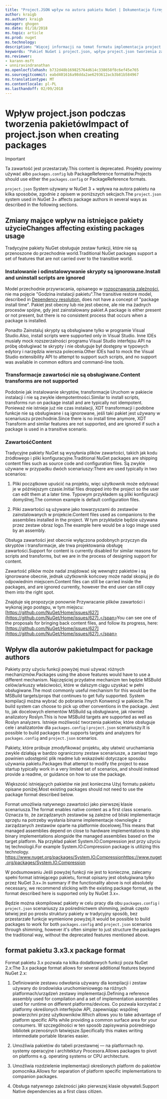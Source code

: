 ```yaml
---
title: "Project.JSON wpływ na autora pakietu NuGet | Dokumentacja firmy Microsoft"
author: kraigb
ms.author: kraigb
manager: ghogen
ms.date: 01/18/2018
ms.topic: article
ms.prod: nuget
ms.technology: 
description: "Więcej informacji na temat formatu implementacja project.json w NuGet 3.x wpływa na autora pakietu, takich jak nieobsługiwane funkcje zawartości i pakietu."
keywords: "Pakiet NuGet i project.json, wpływ project.json tworzenia zagadnienia, funkcje project.json"
ms.reviewer:
- karann-msft
- unniravindranathan
ms.openlocfilehash: b732d48b169825764d614c338658f8c6ef45e765
ms.sourcegitcommit: eabd401616a98dda2ae6293612acb3b81b584967
ms.translationtype: MT
ms.contentlocale: pl-PL
ms.lasthandoff: 02/09/2018
---
```

# <a name="impact-of-projectjson-when-creating-packages"></a><span data-ttu-id="eff91-104">Wpływ project.json podczas tworzenia pakietów</span><span class="sxs-lookup"><span data-stu-id="eff91-104">Impact of project.json when creating packages</span></span>

> [!Important]
> <span data-ttu-id="eff91-105">Ta zawartość jest przestarzały.</span><span class="sxs-lookup"><span data-stu-id="eff91-105">This content is deprecated.</span></span> <span data-ttu-id="eff91-106">Projekty powinny używać albo `packages.config` lub PackageReference formatów.</span><span class="sxs-lookup"><span data-stu-id="eff91-106">Projects should use either the `packages.config` or PackageReference formats.</span></span>

<span data-ttu-id="eff91-107">`project.json` System używany w NuGet 3 + wpływa na autora pakietu na kilka sposobów, zgodnie z opisem w poniższych sekcjach.</span><span class="sxs-lookup"><span data-stu-id="eff91-107">The `project.json` system used in NuGet 3+ affects package authors in several ways as described in the following sections.</span></span>

## <a name="changes-affecting-existing-packages-usage"></a><span data-ttu-id="eff91-108">Zmiany mające wpływ na istniejące pakiety użycie</span><span class="sxs-lookup"><span data-stu-id="eff91-108">Changes affecting existing packages usage</span></span>

<span data-ttu-id="eff91-109">Tradycyjne pakiety NuGet obsługuje zestaw funkcji, które nie są przenoszone do przechodnie world.</span><span class="sxs-lookup"><span data-stu-id="eff91-109">Traditional NuGet packages support a set of features that are not carried over to the transitive world.</span></span>

### <a name="install-and-uninstall-scripts-are-ignored"></a><span data-ttu-id="eff91-110">Instalowanie i odinstalowywanie skrypty są ignorowane.</span><span class="sxs-lookup"><span data-stu-id="eff91-110">Install and uninstall scripts are ignored</span></span>

<span data-ttu-id="eff91-111">Model przechodnie przywracania, opisanego w [rozpoznawania zależności](../consume-packages/dependency-resolution.md#dependency-resolution-with-packagereference), nie ma pojęcie "Godzina instalacji pakietu".</span><span class="sxs-lookup"><span data-stu-id="eff91-111">The transitive restore model, described in [Dependency resolution](../consume-packages/dependency-resolution.md#dependency-resolution-with-packagereference), does not have a concept of "package install time".</span></span> <span data-ttu-id="eff91-112">Pakiet jest obecny lub nie jest obecne, ale nie ma żadnych procesów spójne, gdy jest zainstalowany pakiet.</span><span class="sxs-lookup"><span data-stu-id="eff91-112">A package is either present or not present, but there is no consistent process that occurs when a package is installed.</span></span>

<span data-ttu-id="eff91-113">Ponadto Zainstaluj skrypty są obsługiwane tylko w programie Visual Studio.</span><span class="sxs-lookup"><span data-stu-id="eff91-113">Also, install scripts were supported only in Visual Studio.</span></span> <span data-ttu-id="eff91-114">Inne IDEs musiały mock rozszerzalności programu Visual Studio interfejsu API na próbę obsługiwać te skrypty i nie obsługuje był dostępny w typowych edytory i narzędzia wiersza polecenia.</span><span class="sxs-lookup"><span data-stu-id="eff91-114">Other IDEs had to mock the Visual Studio extensibility API to attempt to support such scripts, and no support was available in common editors and command-line tools.</span></span>

### <a name="content-transforms-are-not-supported"></a><span data-ttu-id="eff91-115">Transformacje zawartości nie są obsługiwane.</span><span class="sxs-lookup"><span data-stu-id="eff91-115">Content transforms are not supported</span></span>

<span data-ttu-id="eff91-116">Podobnie jak instalowanie skryptów, transformacje Uruchom w pakiecie instalacji i nie są zwykle idempotentności.</span><span class="sxs-lookup"><span data-stu-id="eff91-116">Similar to install scripts, transforms run on package install and are typically not idempotent.</span></span> <span data-ttu-id="eff91-117">Ponieważ nie istnieje już nie czas instalacji, XDT transformacji i podobne funkcje nie są obsługiwane i są ignorowane, jeśli taki pakiet jest używany w scenariuszu przechodnie.</span><span class="sxs-lookup"><span data-stu-id="eff91-117">Since there is no install time anymore, XDT Transform and similar features are not supported, and are ignored if such a package is used in a transitive scenario.</span></span>

### <a name="content"></a><span data-ttu-id="eff91-118">Zawartość</span><span class="sxs-lookup"><span data-stu-id="eff91-118">Content</span></span>

<span data-ttu-id="eff91-119">Tradycyjne pakiety NuGet są wysyłania plików zawartości, takich jak kodu źródłowego i pliki konfiguracyjne.</span><span class="sxs-lookup"><span data-stu-id="eff91-119">Traditional NuGet packages are shipping content files such as source code and configuration files.</span></span> <span data-ttu-id="eff91-120">Są zwykle używane w przypadku dwóch scenariuszy:</span><span class="sxs-lookup"><span data-stu-id="eff91-120">There are used typically in two scenarios:</span></span>

1. <span data-ttu-id="eff91-121">Pliki początkowe upuścić na projektu, więc użytkownik może edytować je w późniejszym czasie.</span><span class="sxs-lookup"><span data-stu-id="eff91-121">Initial files dropped into the project so the user can edit them at a later time.</span></span> <span data-ttu-id="eff91-122">Typowym przykładem są pliki konfiguracji domyślnej.</span><span class="sxs-lookup"><span data-stu-id="eff91-122">The common example is default configuration files.</span></span>

1. <span data-ttu-id="eff91-123">Pliki zawartości są używane jako towarzyszami do zestawów zainstalowanych w projekcie.</span><span class="sxs-lookup"><span data-stu-id="eff91-123">Content files used as companions to the assemblies installed in the project.</span></span> <span data-ttu-id="eff91-124">W tym przykładzie będzie używana przez zestaw obraz logo.</span><span class="sxs-lookup"><span data-stu-id="eff91-124">The example here would be a logo image used by an assembly.</span></span>

<span data-ttu-id="eff91-125">Obsługa zawartości jest obecnie wyłączona podobnych przyczyn dla skryptów i transformacje, ale trwa projektowania obsługę zawartości.</span><span class="sxs-lookup"><span data-stu-id="eff91-125">Support for content is currently disabled for similar reasons for scripts and transforms, but we are in the process of designing support for content.</span></span>

<span data-ttu-id="eff91-126">Zawartość plików może nadal znajdować się wewnątrz pakietów i są ignorowane obecnie, jednak użytkownik końcowy może nadal skopiuj je do odpowiednim miejscem.</span><span class="sxs-lookup"><span data-stu-id="eff91-126">Content files can still be carried inside the packages, and are ignored currently, however the end user can still copy them into the right spot.</span></span>

<span data-ttu-id="eff91-127">Znajduje się propozycje ponownie Przywracanie plików zawartości i wykonaj jego postępu, w tym miejscu: [https://github.com/NuGet/Home/issues/627](https://github.com/NuGet/Home/issues/627).</span><span class="sxs-lookup"><span data-stu-id="eff91-127">You can see one of the proposals for bringing back content files, and follow its progress, here: [https://github.com/NuGet/Home/issues/627](https://github.com/NuGet/Home/issues/627).</span></span>

## <a name="impact-for-package-authors"></a><span data-ttu-id="eff91-128">Wpływ dla autorów pakietu</span><span class="sxs-lookup"><span data-stu-id="eff91-128">Impact for package authors</span></span>

<span data-ttu-id="eff91-129">Pakiety przy użyciu funkcji powyżej musi używać różnych mechanizmów.</span><span class="sxs-lookup"><span data-stu-id="eff91-129">Packages using the above features would have to use a different mechanism.</span></span> <span data-ttu-id="eff91-130">Najczęściej przydatne mechanizm ten będzie MSBuild celów/arkuszy właściwości, które w dalszym ciągu uzyskać w pełni obsługiwane.</span><span class="sxs-lookup"><span data-stu-id="eff91-130">The most commonly useful mechanism for this would be the MSBuild targets/props that continues to get fully supported.</span></span> <span data-ttu-id="eff91-131">System kompilacji można wybrać do pobrania innych Konwencji w pakiecie.</span><span class="sxs-lookup"><span data-stu-id="eff91-131">The build system can choose to pick up other conventions in the package.</span></span> <span data-ttu-id="eff91-132">Jest to, jak docelowych elementów MSBuild są obsługiwane, jak również analizatory Roslyn.</span><span class="sxs-lookup"><span data-stu-id="eff91-132">This is how MSBuild targets are supported as well as Roslyn analyzers.</span></span> <span data-ttu-id="eff91-133">Istnieje możliwość tworzenia pakietów, które obsługuje cele i analizatorów dla `packages.config` i `project.json` scenariuszy.</span><span class="sxs-lookup"><span data-stu-id="eff91-133">It is possible to build packages that supports targets and analyzers for `packages.config` and `project.json` scenarios.</span></span>

<span data-ttu-id="eff91-134">Pakiety, które próbuje zmodyfikować projektu, aby ułatwić uruchamiania zwykle działają w bardzo ograniczony zestaw scenariusze, a zamiast tego powinien udostępnić plik readme lub wskazówki dotyczące sposobu używania pakietu.</span><span class="sxs-lookup"><span data-stu-id="eff91-134">Packages that attempt to modify the project to ease startup typically work in a very limited set of scenarios, and should instead provide a readme, or guidance on how to use the package.</span></span>

<span data-ttu-id="eff91-135">Większość istniejących pakietów nie jest konieczna Użyj formatu pakietu opisane poniżej.</span><span class="sxs-lookup"><span data-stu-id="eff91-135">Most existing packages should not need to use the package format described below.</span></span>

<span data-ttu-id="eff91-136">Format umożliwia natywnego zawartości jako pierwszej klasie scenariusza.</span><span class="sxs-lookup"><span data-stu-id="eff91-136">The format enables native content as a first class scenario.</span></span> <span data-ttu-id="eff91-137">Oznacza to, że zarządzanych zestawów są zależne od bliski implementacje sprzętu na potrzeby wysłania binarne implementacje równolegle z zarządzanych zestawów oparte na platformie docelowej.</span><span class="sxs-lookup"><span data-stu-id="eff91-137">This means that managed assemblies depend on close to hardware implementations to ship binary implementations alongside the managed assemblies based on the target platform.</span></span> <span data-ttu-id="eff91-138">Na przykład pakiet System.IO.Compression jest przy użyciu tej technologii.</span><span class="sxs-lookup"><span data-stu-id="eff91-138">For example System.IO.Compression package is utilizing this technology.</span></span> [<span data-ttu-id="eff91-139">https://www.nuget.org/packages/System.IO.Compression</span><span class="sxs-lookup"><span data-stu-id="eff91-139">https://www.nuget.org/packages/System.IO.Compression</span></span>](https://www.nuget.org/packages/System.IO.Compression)

<span data-ttu-id="eff91-140">W podsumowaniu Jeśli powyżej funkcji nie jest to konieczne, zalecamy spełni format istniejącego pakietu, format opisany jest obsługiwana tylko przez NuGet 3.x+.</span><span class="sxs-lookup"><span data-stu-id="eff91-140">In summary if the functionality above is not absolutely necessary, we recommend sticking with the existing package format, as the format described here is supported only by NuGet 3.x+.</span></span>

<span data-ttu-id="eff91-141">Będzie można skompilować pakiety w celu pracy dla obu `packages.config` i `project.json` scenariuszy za pośrednictwem shimming, jednak często łatwiej jest po prostu struktury pakiety w tradycyjny sposób, bez przestarzałe funkcje wymienione powyżej.</span><span class="sxs-lookup"><span data-stu-id="eff91-141">It would be possible to build packages to work for both `packages.config` and `project.json` scenarios through shimming, however it's often simpler to just structure the packages the traditional way, without the deprecated features mentioned above.</span></span>

## <a name="3x-package-format"></a><span data-ttu-id="eff91-142">format pakietu 3.x</span><span class="sxs-lookup"><span data-stu-id="eff91-142">3.x package format</span></span>

<span data-ttu-id="eff91-143">Format pakietu 3.x pozwala na kilka dodatkowych funkcji poza NuGet 2.x:</span><span class="sxs-lookup"><span data-stu-id="eff91-143">The 3.x package format allows for several additional features beyond NuGet 2.x:</span></span>

1. <span data-ttu-id="eff91-144">Definiowanie zestawu odwołania używany dla kompilacji i zestaw używany do środowiska uruchomieniowego na różnych platformach/urządzeń zestawy implementacji.</span><span class="sxs-lookup"><span data-stu-id="eff91-144">Defining a reference assembly used for compilation and a set of implementation assemblies used for runtime on different platforms/devices.</span></span> <span data-ttu-id="eff91-145">Co pozwala korzystać z platformy określonych interfejsów API, zapewniając wspólnej powierzchni przez użytkowników.</span><span class="sxs-lookup"><span data-stu-id="eff91-145">Which allows you to take advantage of platform specific APIs while providing a common surface area for your consumers.</span></span> <span data-ttu-id="eff91-146">W szczególności w ten sposób zapisywania pośredniego bibliotek przenośnych łatwiejsze.</span><span class="sxs-lookup"><span data-stu-id="eff91-146">Specifically this makes writing intermediate portable libraries easier.</span></span>

1. <span data-ttu-id="eff91-147">Umożliwia pakietów do tabeli przestawnej — na platformach np. systemy operacyjne i architektury Procesora.</span><span class="sxs-lookup"><span data-stu-id="eff91-147">Allows packages to pivot on platforms e.g. operating systems or CPU architecture.</span></span>

1. <span data-ttu-id="eff91-148">Umożliwia rozdzielenie implementacji określonych platform do pakietów pomocnika.</span><span class="sxs-lookup"><span data-stu-id="eff91-148">Allows for separation of platform specific implementations to companion packages.</span></span>

1. <span data-ttu-id="eff91-149">Obsługa natywnego zależności jako pierwszej klasie obywateli.</span><span class="sxs-lookup"><span data-stu-id="eff91-149">Support Native dependencies as a first class citizen.</span></span>
